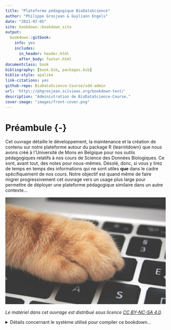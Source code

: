 ```yaml
--- 
title: "Plateforme pédagogique BioDataScience"
author: "Philippe Grosjean & Guyliann Engels"
date: "2021-07-05"
site: bookdown::bookdown_site
output:
  bookdown::gitbook:
    info: yes
    includes:
      in_header: header.html
      after_body: footer.html
documentclass: book
bibliography: [book.bib, packages.bib]
biblio-style: apalike
link-citations: yes
github-repo: BioDataScience-Course/sdd-admin
url: 'http\://phgrosjean.sciviews.org/bookdown-test/'
description: "Administration de BioDataScience-Course."
cover-image: "images/front-cover.png"
---
```


# Préambule {-}



Cet ouvrage détaille le développement, la maintenance et la création de contenu sur notre plateforme autour du package R {learnitdown} que nous avons créé à l'Université de Mons en Belgique pour nos outils pédagogiques relatifs à nos cours de Science des Données Biologiques. Ce sont, avant tout, des notes pour nous-mêmes. Désolé, donc, si vous y lirez de temps en temps des informations qui ne sont utiles **que** dans le cadre spécifiquement de nos cours. Notre objectif est quand même de faire migrer progressivement cet ouvrage vers un usage plus large pour permettre de déployer une plateforme pédagogique similaire dans un autre contexte...


![](images/front-cover.png)

_Le matériel dans cet ouvrage est distribué sous licence [CC BY-NC-SA 4.0](https://creativecommons.org/licenses/by-nc-sa/4.0/deed.fr)._

<details>
<summary>Détails concernant le système utilisé pour compiler ce bookdown...</summary>

##### Information système {-}


```r
sessioninfo::session_info()
```

```
# - Session info ---------------------------------------------------------------
#  setting  value                                      
#  version  R version 4.0.5 Patched (2021-03-31 r80240)
#  os       macOS Catalina 10.15.7                     
#  system   x86_64, darwin17.0                         
#  ui       X11                                        
#  language (EN)                                       
#  collate  en_US.UTF-8                                
#  ctype    en_US.UTF-8                                
#  tz       Europe/Brussels                            
#  date     2021-07-05                                 
# 
# - Packages -------------------------------------------------------------------
#  package     * version     date       lib source                            
#  bookdown      0.22        2021-04-22 [1] CRAN (R 4.0.2)                    
#  cli           2.5.0       2021-04-26 [1] CRAN (R 4.0.2)                    
#  digest        0.6.27      2020-10-24 [1] CRAN (R 4.0.2)                    
#  evaluate      0.14        2019-05-28 [1] CRAN (R 4.0.0)                    
#  fastmap       1.1.0       2021-01-25 [1] CRAN (R 4.0.2)                    
#  htmltools     0.5.1.9005  2021-05-19 [1] Github (rstudio/htmltools@8a6defc)
#  knitr         1.33        2021-04-24 [1] CRAN (R 4.0.2)                    
#  magrittr      2.0.1       2020-11-17 [1] CRAN (R 4.0.2)                    
#  rlang         0.4.11.9000 2021-05-19 [1] Github (r-lib/rlang@7021ebe)      
#  rmarkdown     2.8         2021-05-07 [1] CRAN (R 4.0.2)                    
#  sessioninfo   1.1.1       2018-11-05 [1] CRAN (R 4.0.2)                    
#  stringi       1.6.1       2021-05-10 [1] CRAN (R 4.0.2)                    
#  stringr       1.4.0       2019-02-10 [1] CRAN (R 4.0.0)                    
#  withr         2.4.2       2021-04-18 [1] CRAN (R 4.0.2)                    
#  xfun          0.23        2021-05-15 [1] CRAN (R 4.0.2)                    
#  yaml          2.2.1       2020-02-01 [1] CRAN (R 4.0.0)                    
# 
# [1] /Library/Frameworks/R.framework/Versions/4.0/Resources/library
```

</details>
